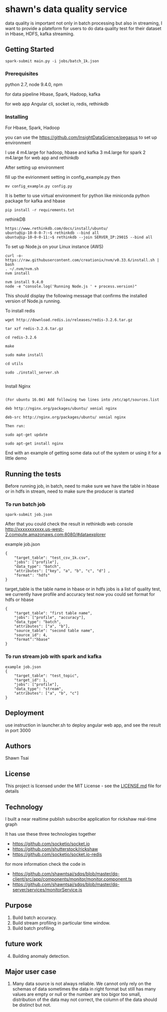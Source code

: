 # shawn's data quality service
data quality is important not only in batch processing but also in streaming, I want to provide a plateform for users to do data quality test for their dataset in Hbase, HDFS, kafka streaming.



## Getting Started

```
spark-submit main.py -i jobs/batch_1k.json
```


### Prerequisites

python 2.7, node 9.4.0, npm

for data pipeline
Hbase, Spark, Hadoop, kafka

for web app
Angular cli, socket io, redis, rethinkdb



### Installing

For Hbase, Spark, Hadoop

you can use the https://github.com/InsightDataScience/pegasus
to set up environment

I use 
4 m4.large for hadoop, hbase and kafka
3 m4.large for spark
2 m4.large for web app and rethinkdb

After setting up environment

fill up the evirionment setting in config_example.py
then

```
mv config_example.py config.py
```


It is better to use virtual environment for python like miniconda
python package for kafka and hbase



```
pip install -r requirements.txt
```

rethinkDB

```
https://www.rethinkdb.com/docs/install/ubuntu/
ubuntu@ip-10-0-0-7:~$ rethinkdb --bind all
ubuntu@ip-10-0-0-11:~$ rethinkdb --join SERVER_IP:29015 --bind all

```

To set up Node.js on your Linux instance (AWS)


```
curl -o- https://raw.githubusercontent.com/creationix/nvm/v0.33.6/install.sh | bash
. ~/.nvm/nvm.sh
nvm install 

nvm install 9.4.0
node -e "console.log('Running Node.js ' + process.version)"

```
This should display the following message that confirms the installed version of Node.js running.


To install redis

```
wget http://download.redis.io/releases/redis-3.2.6.tar.gz

tar xzf redis-3.2.6.tar.gz

cd redis-3.2.6

make

sudo make install

cd utils

sudo ./install_server.sh


```

Install Nginx
```

(For ubuntu 16.04) Add following two lines into /etc/apt/sources.list

deb http://nginx.org/packages/ubuntu/ xenial nginx

deb-src http://nginx.org/packages/ubuntu/ xenial nginx

Then run:

sudo apt-get update

sudo apt-get install nginx

```



End with an example of getting some data out of the system or using it for a little demo

## Running the tests
Before running job, 
in batch, need to make sure we have the table in hbase or in hdfs
in stream, need to make sure the producer is started


### To run batch job
```
spark-submit job.json
```

After that you could check the result in rethinkdb web console
http://xxxxxxxxxxx.us-west-2.compute.amazonaws.com:8080/#dataexplorer


example job.json
```
{
    "target_table": "test_csv_1k.csv",
    "jobs": ["profile"],
    "data_type": "batch",
    "attributes": ["key", "a", "b", "c", "d"] ,
    "format": "hdfs"
}
```

target_table is the table name in hbase or in hdfs
jobs is a list of quality test, we currently have profile and accuracy test now
you could set format for hdfs or hbase
```
{
    "target_table": "first table name",
    "jobs": ["profile", "accuracy"],
    "data_type": "batch",
    "attributes": ["a", "b"],
    "source_table": "second table name",
    "source_id": 4,
    "format":"hbase"
}
```
### To run stream job with spark and kafka
```
example job.json
{
    "target_table": "test_topic",
    "target_id": 1,
    "jobs": ["profile"],
    "data_type": "stream",
    "attributes": ["a", "b", "c"]
}
```


## Deployment

use instruction in launcher.sh to deploy angular web app, and see the result in port 3000


## Authors
Shawn Tsai

## License

This project is licensed under the MIT License - see the [LICENSE.md](LICENSE.md) file for details

## Technology

I built a near realtime publish subscribe application for rickshaw real-time graph

It has use these three technologies together

- https://github.com/socketio/socket.io
- https://github.com/shutterstock/rickshaw
- https://github.com/socketio/socket.io-redis

for more information check the code in 
- https://github.com/shawntsai/sdqs/blob/master/dq-client/src/app/components/monitor/monitor.component.ts
- https://github.com/shawntsai/sdqs/blob/master/dq-server/services/monitorService.js


## Purpose
1. Build batch accuracy.
2. Build stream profiling in particular time window.
3. Build batch profiling.

## future work
4. Building anomaly detection.

## Major user case

1. Many data source is not always reliable. We cannot only rely on the schemas of data sometimes the data in right format but still has many values are empty or null or the number are too bigor too small, distribution of the data may not correct, the column of the data should be distinct but not.




